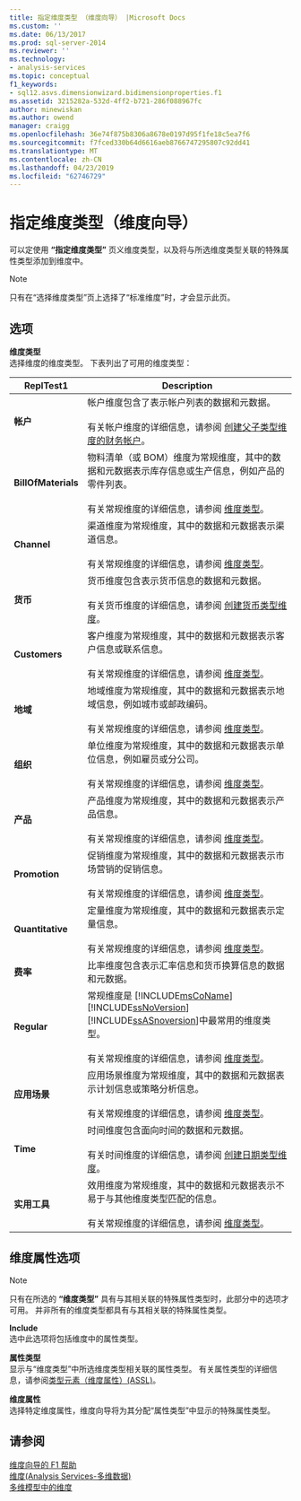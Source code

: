 ```yaml
---
title: 指定维度类型 （维度向导） |Microsoft Docs
ms.custom: ''
ms.date: 06/13/2017
ms.prod: sql-server-2014
ms.reviewer: ''
ms.technology:
- analysis-services
ms.topic: conceptual
f1_keywords:
- sql12.asvs.dimensionwizard.bidimensionproperties.f1
ms.assetid: 3215282a-532d-4ff2-b721-286f088967fc
author: minewiskan
ms.author: owend
manager: craigg
ms.openlocfilehash: 36e74f875b8306a8678e0197d95f1fe18c5ea7f6
ms.sourcegitcommit: f7fced330b64d6616aeb8766747295807c92dd41
ms.translationtype: MT
ms.contentlocale: zh-CN
ms.lasthandoff: 04/23/2019
ms.locfileid: "62746729"
---
```

# <a name="specify-dimension-type-dimension-wizard"></a>指定维度类型（维度向导）
  可以定使用 **“指定维度类型”** 页义维度类型，以及将与所选维度类型关联的特殊属性类型添加到维度中。  
  
> [!NOTE]  
>  只有在“选择维度类型”页上选择了“标准维度”时，才会显示此页。  
  
## <a name="options"></a>选项  
 **维度类型**  
 选择维度的维度类型。 下表列出了可用的维度类型：  
  
|ReplTest1|Description|  
|-----------|-----------------|  
|**帐户**|帐户维度包含了表示帐户列表的数据和元数据。<br /><br /> 有关帐户维度的详细信息，请参阅 [创建父子类型维度的财务帐户](multidimensional-models/database-dimensions-finance-account-of-parent-child-type.md)。|  
|**BillOfMaterials**|物料清单（或 BOM）维度为常规维度，其中的数据和元数据表示库存信息或生产信息，例如产品的零件列表。<br /><br /> 有关常规维度的详细信息，请参阅 [维度类型](multidimensional-models-olap-logical-dimension-objects/database-dimension-properties-types.md)。|  
|**Channel**|渠道维度为常规维度，其中的数据和元数据表示渠道信息。<br /><br /> 有关常规维度的详细信息，请参阅 [维度类型](multidimensional-models-olap-logical-dimension-objects/database-dimension-properties-types.md)。|  
|**货币**|货币维度包含表示货币信息的数据和元数据。<br /><br /> 有关货币维度的详细信息，请参阅 [创建货币类型维度](multidimensional-models/database-dimensions-create-a-currency-type-dimension.md)。|  
|**Customers**|客户维度为常规维度，其中的数据和元数据表示客户信息或联系信息。<br /><br /> 有关常规维度的详细信息，请参阅 [维度类型](multidimensional-models-olap-logical-dimension-objects/database-dimension-properties-types.md)。|  
|**地域**|地域维度为常规维度，其中的数据和元数据表示地域信息，例如城市或邮政编码。<br /><br /> 有关常规维度的详细信息，请参阅 [维度类型](multidimensional-models-olap-logical-dimension-objects/database-dimension-properties-types.md)。|  
|**组织**|单位维度为常规维度，其中的数据和元数据表示单位信息，例如雇员或分公司。<br /><br /> 有关常规维度的详细信息，请参阅 [维度类型](multidimensional-models-olap-logical-dimension-objects/database-dimension-properties-types.md)。|  
|**产品**|产品维度为常规维度，其中的数据和元数据表示产品信息。<br /><br /> 有关常规维度的详细信息，请参阅 [维度类型](multidimensional-models-olap-logical-dimension-objects/database-dimension-properties-types.md)。|  
|**Promotion**|促销维度为常规维度，其中的数据和元数据表示市场营销的促销信息。<br /><br /> 有关常规维度的详细信息，请参阅 [维度类型](multidimensional-models-olap-logical-dimension-objects/database-dimension-properties-types.md)。|  
|**Quantitative**|定量维度为常规维度，其中的数据和元数据表示定量信息。<br /><br /> 有关常规维度的详细信息，请参阅 [维度类型](multidimensional-models-olap-logical-dimension-objects/database-dimension-properties-types.md)。|  
|**费率**|比率维度包含表示汇率信息和货币换算信息的数据和元数据。|  
|**Regular**|常规维度是 [!INCLUDE[msCoName](../includes/msconame-md.md)] [!INCLUDE[ssNoVersion](../includes/ssnoversion-md.md)] [!INCLUDE[ssASnoversion](../includes/ssasnoversion-md.md)]中最常用的维度类型。<br /><br /> 有关常规维度的详细信息，请参阅 [维度类型](multidimensional-models-olap-logical-dimension-objects/database-dimension-properties-types.md)。|  
|**应用场景**|应用场景维度为常规维度，其中的数据和元数据表示计划信息或策略分析信息。<br /><br /> 有关常规维度的详细信息，请参阅 [维度类型](multidimensional-models-olap-logical-dimension-objects/database-dimension-properties-types.md)。|  
|**Time**|时间维度包含面向时间的数据和元数据。<br /><br /> 有关时间维度的详细信息，请参阅 [创建日期类型维度](multidimensional-models/database-dimensions-create-a-date-type-dimension.md)。|  
|**实用工具**|效用维度为常规维度，其中的数据和元数据表示不易于与其他维度类型匹配的信息。<br /><br /> 有关常规维度的详细信息，请参阅 [维度类型](multidimensional-models-olap-logical-dimension-objects/database-dimension-properties-types.md)。|  
  
## <a name="dimension-attributes-options"></a>维度属性选项  
  
> [!NOTE]  
>  只有在所选的 **“维度类型”** 具有与其相关联的特殊属性类型时，此部分中的选项才可用。 并非所有的维度类型都具有与其相关联的特殊属性类型。  
  
 **Include**  
 选中此选项将包括维度中的属性类型。  
  
 **属性类型**  
 显示与“维度类型”中所选维度类型相关联的属性类型。 有关属性类型的详细信息，请参阅[类型元素（维度属性）(ASSL)](https://docs.microsoft.com/bi-reference/assl/properties/type-element-dimensionattribute-assl)。  
  
 **维度属性**  
 选择特定维度属性，维度向导将为其分配“属性类型”中显示的特殊属性类型。  
  
## <a name="see-also"></a>请参阅  
 [维度向导的 F1 帮助](dimension-wizard-f1-help.md)   
 [维度&#40;Analysis Services-多维数据&#41;](multidimensional-models-olap-logical-dimension-objects/dimensions-analysis-services-multidimensional-data.md)   
 [多维模型中的维度](multidimensional-models/dimensions-in-multidimensional-models.md)  
  
  

